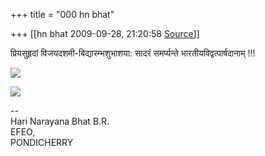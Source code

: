 +++
title = "000 hn bhat"

+++
[[hn bhat	2009-09-28, 21:20:58 [Source](https://groups.google.com/g/bvparishat/c/zODokbelQqs)]]



प्रियसुहृदां विजयदशमी-बिद्यारम्भशुभाशया: सादरं समर्प्यन्ते भारतीयविद्वत्पार्षदानाम् !!!

![](https://ci3.googleusercontent.com/proxy/2viDj9tKSOdM-I9kfR-K6TUPdXZm39g3l26Af7WBQEWbEqJa9dH0ReVurAtAmOvzdwqftQTUwoJ2F-q2VOXwq9TOY2-R-LNrBQ=s0-d-e1-ft#http://i.123g.us/c/eoct_dussehra_happy/card/104896.gif)

  

![](https://ci3.googleusercontent.com/proxy/SRkcXBwApIQT_s4IwFK0OfiLmVjJAEA6XcDLVCdhI9TuPBQemeoUpZ1w0A5XjNGs3SG2KUG_4IFkTtqIIaNL_tkNF1EHmeVLXNEEBblm-JHkcrYICHVxgegA=s0-d-e1-ft#http://www.saraswatidevimandir.com/images/captured_1997-04-13_00053.jpg)

  
--  
Hari Narayana Bhat B.R.  
EFEO,  
PONDICHERRY  

